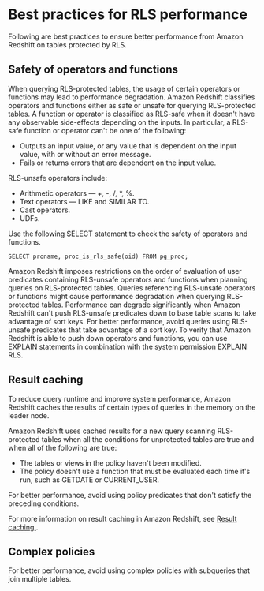 # Best practices for RLS performance<a name="t_rls_performance"></a>

Following are best practices to ensure better performance from Amazon Redshift on tables protected by RLS\.

## Safety of operators and functions<a name="t_rls_safe_operators"></a>

When querying RLS\-protected tables, the usage of certain operators or functions may lead to performance degradation\. Amazon Redshift classifies operators and functions either as safe or unsafe for querying RLS\-protected tables\. A function or operator is classified as RLS\-safe when it doesn't have any observable side\-effects depending on the inputs\. In particular, a RLS\-safe function or operator can't be one of the following:
+ Outputs an input value, or any value that is dependent on the input value, with or without an error message\.
+ Fails or returns errors that are dependent on the input value\.

RLS\-unsafe operators include:
+ Arithmetic operators — \+, \-, /, \*, %\.
+ Text operators — LIKE and SIMILAR TO\.
+ Cast operators\.
+ UDFs\.

Use the following SELECT statement to check the safety of operators and functions\.

```
SELECT proname, proc_is_rls_safe(oid) FROM pg_proc;
```

Amazon Redshift imposes restrictions on the order of evaluation of user predicates containing RLS\-unsafe operators and functions when planning queries on RLS\-protected tables\. Queries referencing RLS\-unsafe operators or functions might cause performance degradation when querying RLS\-protected tables\. Performance can degrade significantly when Amazon Redshift can't push RLS\-unsafe predicates down to base table scans to take advantage of sort keys\. For better performance, avoid queries using RLS\-unsafe predicates that take advantage of a sort key\. To verify that Amazon Redshift is able to push down operators and functions, you can use EXPLAIN statements in combination with the system permission EXPLAIN RLS\.

## Result caching<a name="t_rls_result_cache"></a>

To reduce query runtime and improve system performance, Amazon Redshift caches the results of certain types of queries in the memory on the leader node\.

Amazon Redshift uses cached results for a new query scanning RLS\-protected tables when all the conditions for unprotected tables are true and when all of the following are true:
+ The tables or views in the policy haven't been modified\.
+ The policy doesn't use a function that must be evaluated each time it's run, such as GETDATE or CURRENT\_USER\.

For better performance, avoid using policy predicates that don't satisfy the preceding conditions\.

For more information on result caching in Amazon Redshift, see [ Result caching ](c_challenges_achieving_high_performance_queries.md#result-caching)\.

## Complex policies<a name="t_rls_complex_policies"></a>

For better performance, avoid using complex policies with subqueries that join multiple tables\.